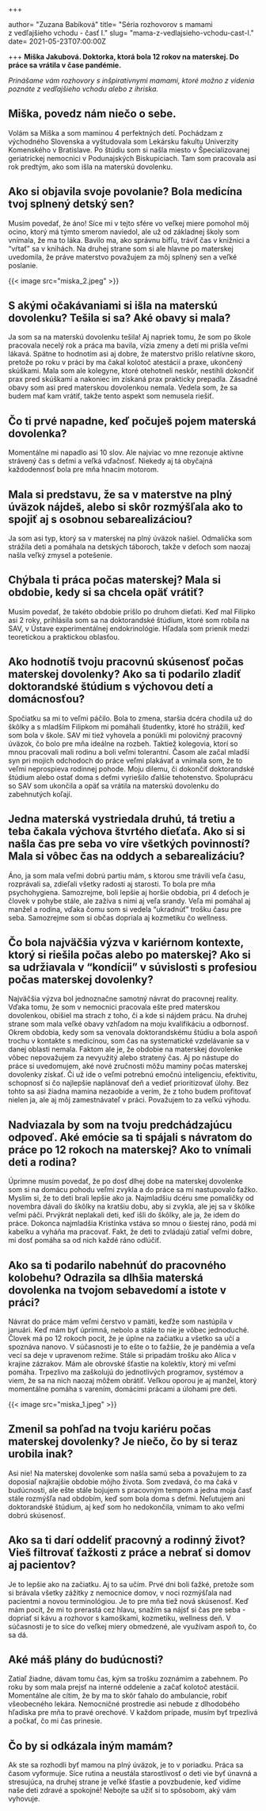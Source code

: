+++

author= "Zuzana Babíková"
title= "Séria rozhovorov s mamami z&nbsp;vedľajšieho vchodu - časť I."
slug= "mama-z-vedlajsieho-vchodu-cast-I."
date= 2021-05-23T07:00:00Z

+++
**Miška Jakubová. Doktorka, ktorá bola 12 rokov na materskej. Do práce sa vrátila v čase pandémie.**

*Prinášame vám rozhovory s inšpiratívnymi mamami, ktoré možno z&nbsp;videnia poznáte z&nbsp;vedľajšieho vchodu alebo z ihriska.*

<!--more-->

## Miška, povedz nám niečo o sebe.

Volám sa Miška a som maminou 4 perfektných detí. Pochádzam z východného Slovenska a vyštudovala som Lekársku fakultu
Univerzity Komenského v Bratislave. Po štúdiu som si našla miesto v Špecializovanej geriatrickej nemocnici v
Podunajských Biskupiciach. Tam som pracovala asi rok predtým, ako som išla na materskú dovolenku.

## Ako si objavila svoje povolanie? Bola medicína tvoj splnený detský sen?

Musím povedať, že áno! Síce mi v tejto sfére vo veľkej miere pomohol môj ocino, ktorý má týmto smerom naviedol, ale už
od základnej školy som vnímala, že ma to láka. Bavilo ma, ako správnu bifľu, tráviť čas v knižnici a “vŕtať” sa v
knihách. Na druhej strane som si ale hlavne po materskej uvedomila, že práve materstvo považujem za môj splnený sen a
veľké poslanie.

{{< image src="miska_2.jpeg" >}}

## S akými očakávaniami si išla na materskú dovolenku? Tešila si sa? Aké obavy si mala?

Ja som sa na materskú dovolenku tešila! Aj napriek tomu, že som po škole pracovala necelý rok a práca ma bavila, vízia
zmeny a detí mi prišla veľmi lákavá. Spätne to hodnotím asi aj dobre, že materstvo prišlo relatívne skoro, pretože po
roku v práci by ma čakal kolotoč atestácií a praxe, ukončený skúškami. Mala som ale kolegyne, ktoré otehotneli neskôr,
nestihli dokončiť prax pred skúškami a nakoniec im získaná prax prakticky prepadla. Zásadné obavy som asi pred materskou
dovolenkou nemala. Vedela som, že sa budem mať kam vrátiť, takže tento aspekt som nemusela riešiť.

## Čo ti prvé napadne, keď počuješ pojem materská dovolenka?

Momentálne mi napadlo asi 10 slov. Ale najviac vo mne rezonuje aktívne strávený čas s deťmi a veľká vďačnosť. Niekedy aj
tá obyčajná každodennosť bola pre mňa hnacím motorom.

## Mala si predstavu, že sa v materstve na plný úväzok nájdeš, alebo si skôr rozmýšľala ako to spojiť aj s osobnou sebarealizáciou?

Ja som asi typ, ktorý sa v materskej na plný úväzok našiel. Odmalička som strážila deti a pomáhala na detských táboroch,
takže v deťoch som naozaj našla veľký zmysel a potešenie.

## Chýbala ti práca počas materskej? Mala si obdobie, kedy si sa chcela opäť vrátiť?

Musím povedať, že takéto obdobie prišlo po druhom dieťati. Keď mal Filipko asi 2 roky, prihlásila som sa na doktorandské
štúdium, ktoré som robila na SAV, v Ústave experimentálnej endokrinológie. Hľadala som prienik medzi teoretickou a
praktickou oblasťou.

## Ako hodnotíš tvoju pracovnú skúsenosť počas materskej dovolenky? Ako sa ti podarilo zladiť doktorandské štúdium s výchovou detí a domácnosťou?

Spočiatku sa mi to veľmi páčilo. Bola to zmena, staršia dcéra chodila už do škôlky a s mladším Filipkom mi pomáhali
študentky, ktoré ho strážili, keď som bola v škole. SAV mi tiež vyhovela a ponúkli mi polovičný pracovný úväzok, čo bolo
pre mňa ideálne na rozbeh. Taktiež kolegovia, ktorí so mnou pracovali mali rodinu a boli veľmi tolerantní. Časom ale
začal mladší syn pri mojich odchodoch do práce veľmi plakávať a vnímala som, že to veľmi neprospieva rodinnej pohode.
Moju dilemu, či dokončiť doktorandské štúdium alebo ostať doma s deťmi vyriešilo ďalšie tehotenstvo. Spoluprácu so SAV
som ukončila a opäť sa vrátila na materskú dovolenku do zabehnutých koľají.

## Jedna materská vystriedala druhú, tá tretiu a teba čakala výchova štvrtého dieťaťa. Ako si si našla čas pre seba vo víre všetkých povinností? Mala si vôbec čas na oddych a sebarealizáciu?

Áno, ja som mala veľmi dobrú partiu mám, s ktorou sme trávili veľa času, rozprávali sa, zdieľali všetky radosti aj
starosti. To bola pre mňa psychohygiena. Samozrejme, boli lepšie aj horšie obdobia, pri 4 deťoch je človek v pohybe
stále, ale zažíva s nimi aj veľa srandy. Veľa mi pomáhal aj manžel a rodina, vďaka čomu som si vedela “ukradnúť” trošku
času pre seba. Samozrejme som si občas dopriala aj kozmetiku čo wellness.

## Čo bola najväčšia výzva v kariérnom kontexte, ktorý si riešila počas alebo po materskej? Ako si sa udržiavala v “kondícii” v súvislosti s profesiou počas materskej dovolenky?

Najväčšia výzva bol jednoznačne samotný návrat do pracovnej reality. Vďaka tomu, že som v nemocnici pracovala ešte pred
materskou dovolenkou, obišiel ma strach z toho, či a kde si nájdem prácu. Na druhej strane som mala veľké obavy vzhľadom
na moju kvalifikáciu a odbornosť. Okrem obdobia, kedy som sa venovala doktorandskému štúdiu a bola aspoň trochu v
kontakte s medicínou, som čas na systematické vzdelávanie sa v danej oblasti nemala. Faktom ale je, že obdobie na
materskej dovolenke vôbec nepovažujem za nevyužitý alebo stratený čas. Aj po nástupe do práce si uvedomujem, aké nové
zručnosti môžu maminy počas materskej dovolenky získať. Či už ide o veľmi potrebnú emočnú inteligenciu, efektivitu,
schopnosť si čo najlepšie naplánovať deň a vedieť prioritizovať úlohy. Bez tohto sa asi žiadna mamina nezaobíde a verím,
že z toho budem profitovať nielen ja, ale aj môj zamestnávateľ v práci. Považujem to za veľkú výhodu.

## Nadviazala by som na tvoju predchádzajúcu odpoveď. Aké emócie sa ti spájali s návratom do práce po 12 rokoch na materskej? Ako to vnímali deti a rodina?

Úprimne musím povedať, že po dosť dlhej dobe na materskej dovolenke som si na domácu pohodu veľmi zvykla a do práce sa
mi nastupovalo ťažko. Myslím si, že to deti brali lepšie ako ja. Najmladšiu dcéru sme pomaličky od novembra dávali do
škôlky na kratšiu dobu, aby si zvykla, ale jej sa v škôlke veľmi páči. Prvýkrát neplakali deti, keď išli do škôlky, ale
ja, že idem do práce. Dokonca najmladšia Kristínka vstáva so mnou o šiestej ráno, podá mi kabelku a vyháňa ma pracovať.
Fakt, že deti to zvládajú zatiaľ veľmi dobre, mi dosť pomáha sa od nich každé ráno odlúčiť.

## Ako sa ti podarilo nabehnúť do pracovného kolobehu? Odrazila sa dlhšia materská dovolenka na tvojom sebavedomí a istote v práci?

Návrat do práce mám veľmi čerstvo v pamäti, keďže som nastúpila v januári. Keď mám byť úprimná, nebolo a stále to nie je
vôbec jednoduché. Človek má po 12 rokoch pocit, že je úplne na začiatku a všetko sa učí a spoznáva nanovo. V súčasnosti
je to ešte o to ťažšie, že je pandémia a veľa vecí sa deje v upravenom režime. Stále si pripadám trošku ako Alica v
krajine zázrakov. Mám ale obrovské šťastie na kolektív, ktorý mi veľmi pomáha. Trpezlivo ma zaškolujú do jednotlivých
programov, systémov a viem, že sa na nich naozaj môžem obrátiť. Veľkou oporou je aj manžel, ktorý momentálne pomáha s
varením, domácimi prácami a úlohami pre deti.

{{< image src="miska_1.jpeg" >}}

## Zmenil sa pohľad na tvoju kariéru počas materskej dovolenky? Je niečo, čo by si teraz urobila inak?

Asi nie! Na materskej dovolenke som našla samú seba a považujem to za doposiaľ najkrajšie obdobie môjho života. Som
zvedavá, čo ma čaká v budúcnosti, ale ešte stále bojujem s pracovným tempom a jedna moja časť stále rozmýšľa nad
obdobím, keď som bola doma s deťmi. Neľutujem ani doktorandské štúdium, aj keď som ho nedokončila, vnímam to ako veľmi
dobrú skúsenosť.

## Ako sa ti darí oddeliť pracovný a rodinný život? Vieš filtrovať ťažkosti z práce a nebrať si domov aj pacientov?

Je to lepšie ako na začiatku. Aj to sa učím. Prvé dni boli ťažké, pretože som si brávala všetky zážitky z nemocnice
domov, v noci rozmýšľala nad pacientmi a novou terminológiou. Je to pre mňa tiež nová skúsenosť. Keď mám pocit, že mi to
prerastá cez hlavu, snažím sa nájsť si čas pre seba - dopriať si kávu a rozhovor s kamoškami, kozmetiku, wellness deň. V
súčasnosti je to síce do veľkej miery obmedzené, ale využívam aspoň to, čo sa dá. 


## Aké máš plány do budúcnosti? 

Zatiaľ žiadne, dávam tomu čas, kým sa trošku zoznámim a zabehnem. Po roku by som mala prejsť na interné oddelenie a začať
kolotoč atestácií. Momentálne ale cítim, že by ma to skôr ťahalo do ambulancie, robiť všeobecného lekára. Nemocničné
prostredie asi nebude z dlhodobého hľadiska pre mňa to pravé orechové. V každom prípade, musím byť trpezlivá a počkať,
čo mi čas prinesie.

## Čo by si odkázala iným mamám?

Ak ste sa rozhodli byť mamou na plný úväzok, je to v poriadku. Práca sa časom vyformuje. Síce rutina a neustála
starostlivosť o deti vie byť únavná a stresujúca, na druhej strane je veľké šťastie a povzbudenie, keď vidíme naše deti
zdravé a spokojné! Nebojte sa užiť si to spôsobom, aký vám vyhovuje.


